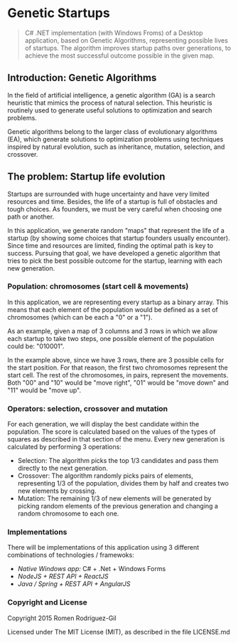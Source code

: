 # Genetic Startups
> C# .NET implementation (with Windows Froms) of a Desktop application, based on Genetic Algorithms, representing possible lives of startups. The algorithm improves startup paths over generations, to achieve the most successful outcome possible in the given map.

## Introduction: Genetic Algorithms

In the field of artificial intelligence, a genetic algorithm (GA) is a search heuristic that mimics the process of natural selection. This heuristic is routinely used to generate useful solutions to optimization and search problems.

Genetic algorithms belong to the larger class of evolutionary algorithms (EA), which generate solutions to optimization problems using techniques inspired by natural evolution, such as inheritance, mutation, selection, and crossover.

## The problem: Startup life evolution

Startups are surrounded with huge uncertainty and have very limited resources and time. Besides, the life of a startup is full of obstacles and tough choices. As founders, we must be very careful when choosing one path or another.

In this application, we generate random "maps" that represent the life of a startup (by showing some choices that startup founders usually encounter).
Since time and resources are limited, finding the optimal path is key to success. Pursuing that goal, we have developed a genetic algorithm that tries to pick the best possible outcome for the startup, learning with each new generation.

### Population: chromosomes (start cell & movements)

In this application, we are representing every startup as a binary array. This means that each element of the population would be defined as a set of chromosomes (which can be each a "0" or a "1"). 

As an example, given a map of 3 columns and 3 rows in which we allow each startup to take two steps, one possible element of the population could be: "010001".

In the example above, since we have 3 rows, there are 3 possible cells for the start position. For that reason, the first two chromosomes represent the start cell. The rest of the chromosomes, in pairs, represent the movements. Both "00" and "10" would be "move right", "01" would be "move down" and "11" would be "move up".

### Operators: selection, crossover and mutation

For each generation, we will display the best candidate within the population. The score is calculated based on the values of the types of squares as described in that section of the menu.
Every new generation is calculated by performing 3 operations:
- Selection: The algorithm picks the top 1/3 candidates and pass them directly to the next generation.
- Crossover: The algorithm randomly picks pairs of elements, representing 1/3 of the population, divides them by half and creates two new elements by crossing.
- Mutation: The remaining 1/3 of new elements will be generated by picking random elements of the previous generation and changing a random chromosome to each one.

### Implementations
There will be implementations of this application using 3 different combinations of technologies / framewoks:
- *Native Windows app:* C# + .Net + Windows Forms
- *NodeJS + REST API + ReactJS*
- *Java / Spring + REST API + AngularJS*

### Copyright and License

Copyright 2015 Romen Rodríguez-Gil

Licensed under The MIT License (MIT), as described in the file LICENSE.md
